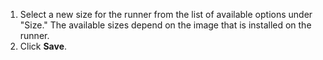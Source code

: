 1. Select a new size for the runner from the list of available options under "Size." The available sizes depend on the image that is installed on the runner.
1. Click **Save**.
